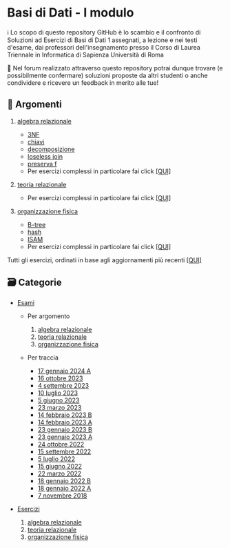 # Basi di Dati - I modulo

ℹ️ Lo scopo di questo repository GitHub è lo scambio e il confronto di Soluzioni ad Esercizi di Basi di Dati 1 assegnati, a lezione e nei testi d'esame, dai professori dell'insegnamento presso il Corso di Laurea Triennale in Informatica di Sapienza Università di Roma

💬 Nel forum realizzato attraverso questo repository potrai dunque trovare (e possibilmente confermare) soluzioni proposte da altri studenti o anche condividere e ricevere un feedback in merito alle tue!

## 📝 Argomenti

1. [algebra relazionale](../../discussions?discussions_q=is%3Aopen+label%3A"algebra+relazionale")
   - [3NF](../../discussions?discussions_q=is%3Aopen+label%3A3NF)
   - [chiavi](../../discussions?discussions_q=is%3Aopen+label%3Achiavi)
   - [decomposizione](../../discussions?discussions_q=is%3Aopen+label%3Adecomposizione)
   - [loseless join](../../discussions?discussions_q=is%3Aopen+label%3A%22loseless+join%22)
   - [preserva f](../../discussions?discussions_q=is%3Aopen+label%3A%22preserva+f%22)
   - Per esercizi complessi in particolare fai click [[QUI]](../../discussions?discussions_q=is%3Aopen+label%3A"algebra+relazionale"+label%3Ahard+)

3. [teoria relazionale](../../discussions?discussions_q=is%3Aopen+label%3A"teoria+relazionale")
   - Per esercizi complessi in particolare fai click [[QUI]](../../discussions?discussions_q=is%3Aopen+label%3A"teoria+relazionale"+label%3Ahard+)

4. [organizzazione fisica](../../discussions?discussions_q=is%3Aopen+label%3A"organizzazione+fisica")
   - [B-tree](../../discussions?discussions_q=is%3Aopen+label%3AB-tree)
   - [hash](../../discussions?discussions_q=is%3Aopen+label%3Ahash)
   - [ISAM](../../discussions?discussions_q=is%3Aopen+label%3AISAM)
   - Per esercizi complessi in particolare fai click [[QUI]](../../discussions?discussions_q=is%3Aopen+label%3A"organizzazione+fisica"+label%3Ahard+)

Tutti gli esercizi, ordinati in base agli aggiornamenti più recenti [[QUI]](../../discussions?discussions_q=is%3Aopen+)

## 🗃 Categorie

- [Esami](../../discussions/categories/esami?discussions_q=is%3Aopen+category%3AEsami)

  - Per argomento

    1. [algebra relazionale](../../discussions?discussions_q=is%3Aopen+category%3AEsami+label%3A"algebra+relazionale")
    2. [teoria relazionale](../../discussions?discussions_q=is%3Aopen+category%3AEsami+label%3A"teoria+relazionale")
    3. [organizzazione fisica](../../discussions?discussions_q=is%3Aopen+category%3AEsami+label%3A"organizzazione+fisica")
  
  - Per traccia

    - [17 gennaio 2024 A](../../discussions?discussions_q=is%3Aopen+label%3A"2024-01-17+B"+)
    - [16 ottobre 2023](../../discussions?discussions_q=is%3Aopen+label%3A2023-10-16+)
    - [4 settembre 2023](../../discussions?discussions_q=is%3Aopen+label%3A2023-09-04+)
    - [10 luglio 2023](../../discussions?discussions_q=is%3Aopen+label%3A2023-07-10+)
    - [5 giugno 2023](../../discussions?discussions_q=is%3Aopen+label%3A2023-06-05+)
    - [23 marzo 2023](../../discussions?discussions_q=is%3Aopen+label%3A2023-03-23+)
    - [14 febbraio 2023 B](../../discussions?discussions_q=is%3Aopen+label%3A"2023-02-14+B"+)
    - [14 febbraio 2023 A](../../discussions?discussions_q=is%3Aopen+label%3A"2023-02-14+A"+)
    - [23 gennaio 2023 B](../../discussions?discussions_q=is%3Aopen+label%3A"2023-01-23+B"+)
    - [23 gennaio 2023 A](../../discussions?discussions_q=is%3Aopen+label%3A"2023-01-23+A"+)
    - [24 ottobre 2022](../../discussions?discussions_q=is%3Aopen+label%3A2022-10-24+)
    - [15 settembre 2022](../../discussions?discussions_q=is%3Aopen+label%3A2022-09-15+)
    - [5 luglio 2022](../../discussions?discussions_q=is%3Aopen+label%3A2022-07-05+)
    - [15 giugno 2022](../../discussions?discussions_q=is%3Aopen+label%3A2022-06-15+)
    - [22 marzo 2022](../../discussions?discussions_q=is%3Aopen+label%3A2022-03-22+)
    - [18 gennaio 2022 B](../../discussions?discussions_q=is%3Aopen+label%3A"2022-01-18+B")
    - [18 gennaio 2022 A](../../discussions/categories/esami?discussions_q=is%3Aopen+category%3AEsami+label%3A"2022-01-18+A")
    - [7 novembre 2018](../../discussions/categories/esami?discussions_q=is%3Aopen+category%3AEsami+label%3A"2018-11-07")

- [Esercizi](../../discussions/categories/esercizi?discussions_q=is%3Aopen+category%3AEsercizi)

  1. [algebra relazionale](../../discussions?discussions_q=is%3Aopen+category%3AEsercizi+label%3A"algebra+relazionale")
  2. [teoria relazionale](../../discussions?discussions_q=is%3Aopen+category%3AEsercizi+label%3A"teoria+relazionale")
  3. [organizzazione fisica](../../discussions?discussions_q=is%3Aopen+category%3AEsercizi+label%3A"organizzazione+fisica")
